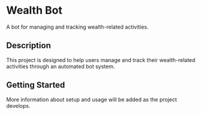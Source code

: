 # Wealth Bot

A bot for managing and tracking wealth-related activities.

## Description

This project is designed to help users manage and track their wealth-related activities through an automated bot system.

## Getting Started

More information about setup and usage will be added as the project develops. 
